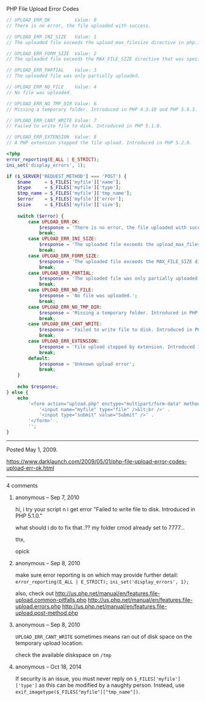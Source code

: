 PHP File Upload Error Codes

```php
// UPLOAD_ERR_OK         Value: 0
// There is no error, the file uploaded with success.

// UPLOAD_ERR_INI_SIZE   Value: 1
// The uploaded file exceeds the upload_max_filesize directive in php.ini.

// UPLOAD_ERR_FORM_SIZE  Value: 2
// The uploaded file exceeds the MAX_FILE_SIZE directive that was specified in the HTML form.

// UPLOAD_ERR_PARTIAL    Value: 3
// The uploaded file was only partially uploaded.

// UPLOAD_ERR_NO_FILE    Value: 4
// No file was uploaded.

// UPLOAD_ERR_NO_TMP_DIR Value: 6
// Missing a temporary folder. Introduced in PHP 4.3.10 and PHP 5.0.3.

// UPLOAD_ERR_CANT_WRITE Value: 7
// Failed to write file to disk. Introduced in PHP 5.1.0.

// UPLOAD_ERR_EXTENSION  Value: 8
// A PHP extension stopped the file upload. Introduced in PHP 5.2.0.
```

```php
<?php
error_reporting(E_ALL | E_STRICT);
ini_set('display_errors', 1);

if ($_SERVER['REQUEST_METHOD'] === 'POST') {
    $name     = $_FILES['myfile']['name'];
    $type     = $_FILES['myfile']['type'];
    $tmp_name = $_FILES['myfile']['tmp_name'];
    $error    = $_FILES['myfile']['error'];
    $size     = $_FILES['myfile']['size'];
    
    switch ($error) {
        case UPLOAD_ERR_OK:
            $response = 'There is no error, the file uploaded with success.';
            break;
        case UPLOAD_ERR_INI_SIZE:
            $response = 'The uploaded file exceeds the upload_max_filesize directive in php.ini.';
            break;
        case UPLOAD_ERR_FORM_SIZE:
            $response = 'The uploaded file exceeds the MAX_FILE_SIZE directive that was specified in the HTML form.';
            break;
        case UPLOAD_ERR_PARTIAL:
            $response = 'The uploaded file was only partially uploaded.';
            break;
        case UPLOAD_ERR_NO_FILE:
            $response = 'No file was uploaded.';
            break;
        case UPLOAD_ERR_NO_TMP_DIR:
            $response = 'Missing a temporary folder. Introduced in PHP 4.3.10 and PHP 5.0.3.';
            break;
        case UPLOAD_ERR_CANT_WRITE:
            $response = 'Failed to write file to disk. Introduced in PHP 5.1.0.';
            break;
        case UPLOAD_ERR_EXTENSION:
            $response = 'File upload stopped by extension. Introduced in PHP 5.2.0.';
            break;
        default:
            $response = 'Unknown upload error';
            break;
    }
    
    echo $response;
} else {
    echo
        '<form action="upload.php" enctype="multipart/form-data" method="post">' .
            '<input name="myfile" type="file" />&lt;br />' .
            '<input type="submit" value="Submit" />' .
        '</form>' .
        '';
}
```

---

Posted May 1, 2009.

https://www.darklaunch.com/2009/05/01/php-file-upload-error-codes-upload-err-ok.html

---

4 comments

<ol><li><div>

anonymous &ndash; Sep 7, 2010<div>

hi, i try your script n i get error "Failed to write file to disk. Introduced in PHP 5.1.0."

what should i do to fix that..?? 
my folder cmod already set to 7777...

thx,

opick

</div></div></li><li><div>

anonymous &ndash; Sep 8, 2010<div>

make sure error reporting is on which may provide further detail:
        `error_reporting(E_ALL | E_STRICT);`
        `ini_set('display_errors', 1);`

also, check out
<a href="http://us.php.net/manual/en/features.file-upload.common-pitfalls.php">http://us.php.net/manual/en/features.file-upload.common-pitfalls.php</a>
<a href="http://us.php.net/manual/en/features.file-upload.errors.php">http://us.php.net/manual/en/features.file-upload.errors.php</a>
<a href="http://us.php.net/manual/en/features.file-upload.post-method.php">http://us.php.net/manual/en/features.file-upload.post-method.php</a>

</div></div></li><li><div>

anonymous &ndash; Sep 8, 2010<div>

`UPLOAD_ERR_CANT_WRITE` sometimes means ran out of disk space on the temporary upload location.

check the available diskspace on `/tmp`

</div></div></li><li><div>

anonymous &ndash; Oct 18, 2014<div>

If security is an issue, you must never reply on `$_FILES['myfile']['type']` as this can be modified by a naughty person. Instead, use `exif_imagetype($_FILES["myfile"]["tmp_name"])`.

</div></div></li></ol>